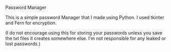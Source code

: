 Password Manager


This is a simple password Manager that I made using Python. I used tkinter and Fern for encryption.

(I do not encourage using this for storing your passwords unless you save the txt files it creates somewhere else. I'm not responsible for any leaked or lost passwords.)
